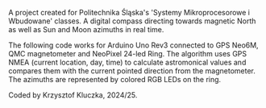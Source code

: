 A project created for Politechnika Śląska's 'Systemy Mikroprocesorowe i Wbudowane' classes. A digital compass directing towards magnetic North as well as Sun and Moon azimuths in real time.

The following code works for Arduino Uno Rev3 connected to GPS Neo6M, QMC magnetometer and NeoPixel 24-led Ring. The algorithm uses GPS NMEA (current location, day, time) to calculate astromonical values and compares them with the current pointed direction from the magnetometer. The azimuths are represented by colored RGB LEDs on the ring.

Coded by Krzysztof Kluczka, 2024/25.
